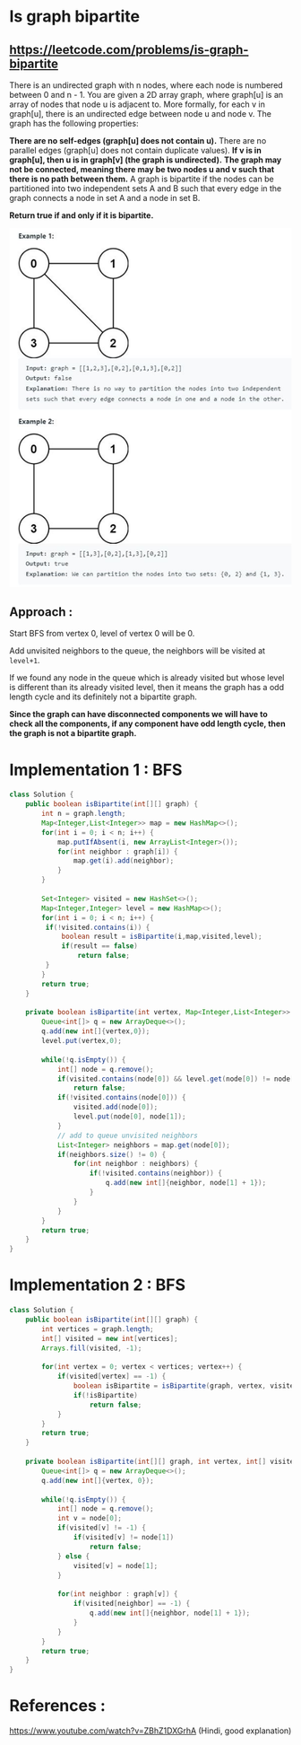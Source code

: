 # Is graph bipartite
## https://leetcode.com/problems/is-graph-bipartite

There is an undirected graph with n nodes, where each node is numbered between 0 and n - 1. You are given a 2D array graph, where graph[u] is an array of nodes that node u is adjacent to. More formally, for each v in graph[u], there is an undirected edge between node u and node v. The graph has the following properties:

**There are no self-edges (graph[u] does not contain u).**
There are no parallel edges (graph[u] does not contain duplicate values).
**If v is in graph[u], then u is in graph[v] (the graph is undirected).**
**The graph may not be connected, meaning there may be two nodes u and v such that there is no path between them.**
A graph is bipartite if the nodes can be partitioned into two independent sets A and B such that every edge in the graph connects a node in set A and a node in set B.

**Return true if and only if it is bipartite.**

![Is Graph Bipartite](example.JPG?raw=true)

## Approach :
Start BFS from vertex 0, level of vertex 0 will be 0.

Add unvisited neighbors to the queue, the neighbors will be visited at `level+1`.

If we found any node in the queue which is already visited but whose level is different than its already visited level, then it means the graph has a odd length cycle and its definitely not a bipartite graph. 

**Since the graph can have disconnected components we will have to check all the components, if any component have odd length cycle, then the graph is not a bipartite graph.**

# Implementation 1 : BFS
```java
class Solution {
    public boolean isBipartite(int[][] graph) {
        int n = graph.length;
        Map<Integer,List<Integer>> map = new HashMap<>();
        for(int i = 0; i < n; i++) {
            map.putIfAbsent(i, new ArrayList<Integer>());
            for(int neighbor : graph[i]) {
                map.get(i).add(neighbor);
            }
        }
        
        Set<Integer> visited = new HashSet<>();
        Map<Integer,Integer> level = new HashMap<>();
        for(int i = 0; i < n; i++) {
         if(!visited.contains(i)) {
             boolean result = isBipartite(i,map,visited,level);
             if(result == false)
                 return false;
         }   
        }
        return true;
    }
    
    private boolean isBipartite(int vertex, Map<Integer,List<Integer>> map, Set<Integer> visited, Map<Integer,Integer> level) {
        Queue<int[]> q = new ArrayDeque<>();
        q.add(new int[]{vertex,0});
        level.put(vertex,0);
        
        while(!q.isEmpty()) {
            int[] node = q.remove();
            if(visited.contains(node[0]) && level.get(node[0]) != node[1])
                return false;
            if(!visited.contains(node[0])) {
                visited.add(node[0]);
                level.put(node[0], node[1]);
            }
            // add to queue unvisited neighbors
            List<Integer> neighbors = map.get(node[0]);
            if(neighbors.size() != 0) {
                for(int neighbor : neighbors) {
                    if(!visited.contains(neighbor)) {
                        q.add(new int[]{neighbor, node[1] + 1});
                    }
                }
            }
        }
        return true;
    }
}

```

# Implementation 2 : BFS
```java
class Solution {
    public boolean isBipartite(int[][] graph) {
        int vertices = graph.length;
        int[] visited = new int[vertices];
        Arrays.fill(visited, -1);
        
        for(int vertex = 0; vertex < vertices; vertex++) {
            if(visited[vertex] == -1) {
                boolean isBipartite = isBipartite(graph, vertex, visited);
                if(!isBipartite)
                    return false;
            }
        }
        return true;
    }
    
    private boolean isBipartite(int[][] graph, int vertex, int[] visited) {
        Queue<int[]> q = new ArrayDeque<>();
        q.add(new int[]{vertex, 0});
        
        while(!q.isEmpty()) {
            int[] node = q.remove();
            int v = node[0];
            if(visited[v] != -1) {
                if(visited[v] != node[1])
                    return false;
            } else {
                visited[v] = node[1];
            }
            
            for(int neighbor : graph[v]) {
                if(visited[neighbor] == -1) {
                    q.add(new int[]{neighbor, node[1] + 1});
                }
            }
        }
        return true;
    }
}
```

# References :
https://www.youtube.com/watch?v=ZBhZ1DXGrhA (Hindi, good explanation)
